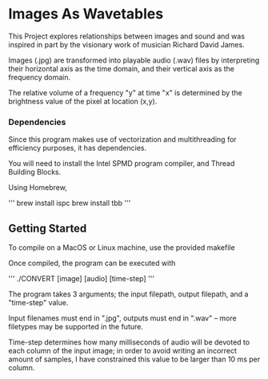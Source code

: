 # Images As Wavetables

This Project explores relationships between images and sound and was inspired in part by the visionary work of musician Richard David James.

Images (.jpg) are transformed into playable audio (.wav) files by interpreting their horizontal axis as the time domain, and their vertical axis as the frequency domain.

The relative volume of a frequency "y" at time "x" is determined by the brightness value of the pixel at location (x,y).

### Dependencies

Since this program makes use of vectorization and multithreading for efficiency purposes, it has dependencies. 

You will need to install the Intel SPMD program compiler, and Thread Building Blocks.

Using Homebrew,

'''
brew install ispc
brew install tbb
''' 

## Getting Started

To compile on a MacOS or Linux machine, use the provided makefile

Once compiled, the program can be executed with

'''
./CONVERT [image] [audio] [time-step]
'''

The program takes 3 arguments; the input filepath, output filepath, and a "time-step" value.

Input filenames must end in ".jpg", outputs must end in ".wav" – more filetypes may be supported in the future.

Time-step determines how many milliseconds of audio will be devoted to each column of the input image; in order to avoid writing an incorrect amount of samples, I have constrained this value to be larger than 10 ms per column.

